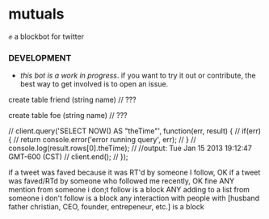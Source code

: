 # mutuals

:fist: a blockbot for twitter

### DEVELOPMENT

- *_this bot is a work in progress_*. if you want to try it out or contribute, the best way to get involved is to open an issue.



create table friend (string name) // ???


create table foe (string name) // ???


//   client.query('SELECT NOW() AS "theTime"', function(err, result) {
//     if(err) {
//       return console.error('error running query', err);
//     }
//     console.log(result.rows[0].theTime);
//     //output: Tue Jan 15 2013 19:12:47 GMT-600 (CST)
//     client.end();
//   });


if a tweet was faved because it was RT'd by someone I follow, OK
if a tweet was faved/RTd by someone who followed me recently, OK fine
ANY mention from someone i don;t follow is a block
ANY adding to a list from someone i don't follow is a block
any interaction with people with [husband father christian, CEO, founder, entrepeneur, etc.] is a block